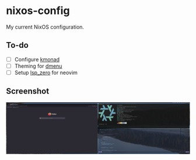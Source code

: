 # nixos-config
My current NixOS configuration.

## To-do
- [ ] Configure [kmonad](https://github.com/kmonad/kmonad)
- [ ] Theming for [dmenu](https://tools.suckless.org/dmenu)
- [ ] Setup [lsp_zero](https://github.com/VonHeikemen/lsp-zero.nvim) for neovim

## Screenshot
![Current setup screenshot](./screenshots/2024-07-08.png)

